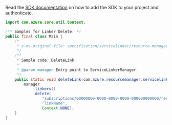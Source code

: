 Read the [SDK documentation](https://github.com/Azure/azure-sdk-for-java/blob/azure-resourcemanager-servicelinker_1.0.0-beta.1/sdk/servicelinker/azure-resourcemanager-servicelinker/README.md) on how to add the SDK to your project and authenticate.

```java
import com.azure.core.util.Context;

/** Samples for Linker Delete. */
public final class Main {
    /*
     * x-ms-original-file: specification/servicelinker/resource-manager/Microsoft.ServiceLinker/stable/2022-05-01/examples/DeleteLink.json
     */
    /**
     * Sample code: DeleteLink.
     *
     * @param manager Entry point to ServiceLinkerManager.
     */
    public static void deleteLink(com.azure.resourcemanager.servicelinker.ServiceLinkerManager manager) {
        manager
            .linkers()
            .delete(
                "subscriptions/00000000-0000-0000-0000-000000000000/resourceGroups/test-rg/providers/Microsoft.Web/sites/test-app",
                "linkName",
                Context.NONE);
    }
}
```
